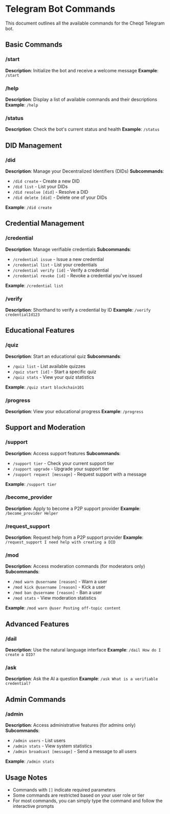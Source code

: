 # Telegram Bot Commands

This document outlines all the available commands for the Cheqd Telegram bot.

## Basic Commands

### /start
**Description**: Initialize the bot and receive a welcome message
**Example**: `/start`

### /help
**Description**: Display a list of available commands and their descriptions
**Example**: `/help`

### /status
**Description**: Check the bot's current status and health
**Example**: `/status`

## DID Management

### /did
**Description**: Manage your Decentralized Identifiers (DIDs)
**Subcommands**:
- `/did create` - Create a new DID
- `/did list` - List your DIDs
- `/did resolve [did]` - Resolve a DID
- `/did delete [did]` - Delete one of your DIDs

**Example**: `/did create`

## Credential Management

### /credential
**Description**: Manage verifiable credentials
**Subcommands**:
- `/credential issue` - Issue a new credential
- `/credential list` - List your credentials
- `/credential verify [id]` - Verify a credential
- `/credential revoke [id]` - Revoke a credential you've issued

**Example**: `/credential list`

### /verify
**Description**: Shorthand to verify a credential by ID
**Example**: `/verify credentialId123`

## Educational Features

### /quiz
**Description**: Start an educational quiz
**Subcommands**:
- `/quiz list` - List available quizzes
- `/quiz start [id]` - Start a specific quiz
- `/quiz stats` - View your quiz statistics

**Example**: `/quiz start blockchain101`

### /progress
**Description**: View your educational progress
**Example**: `/progress`

## Support and Moderation

### /support
**Description**: Access support features
**Subcommands**:
- `/support tier` - Check your current support tier
- `/support upgrade` - Upgrade your support tier
- `/support request [message]` - Request support with a message

**Example**: `/support tier`

### /become_provider
**Description**: Apply to become a P2P support provider
**Example**: `/become_provider Helper`

### /request_support
**Description**: Request help from a P2P support provider
**Example**: `/request_support I need help with creating a DID`

### /mod
**Description**: Access moderation commands (for moderators only)
**Subcommands**:
- `/mod warn @username [reason]` - Warn a user
- `/mod kick @username [reason]` - Kick a user
- `/mod ban @username [reason]` - Ban a user
- `/mod stats` - View moderation statistics

**Example**: `/mod warn @user Posting off-topic content`

## Advanced Features

### /dail
**Description**: Use the natural language interface
**Example**: `/dail How do I create a DID?`

### /ask
**Description**: Ask the AI a question
**Example**: `/ask What is a verifiable credential?`

## Admin Commands

### /admin
**Description**: Access administrative features (for admins only)
**Subcommands**:
- `/admin users` - List users
- `/admin stats` - View system statistics
- `/admin broadcast [message]` - Send a message to all users

**Example**: `/admin stats`

## Usage Notes

- Commands with `[]` indicate required parameters
- Some commands are restricted based on your user role or tier
- For most commands, you can simply type the command and follow the interactive prompts 
